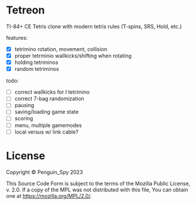 # Tetreon

TI-84+ CE Tetris clone with modern tetris rules (T-spins, SRS, Hold, etc.)

features:  
- [x] tetrimino rotation, movement, collision
- [x] proper tetrminio wallkicks/shifting when rotating
- [x] holding tetriminos
- [x] random tetriminos

todo:  
- [ ] correct wallkicks for I tetrimino
- [ ] correct 7-bag randomization
- [ ] pausing
- [ ] saving/loading game state
- [ ] scoring
- [ ] menu, multiple gamemodes
- [ ] local versus w/ link cable?

# License
Copyright © Penguin_Spy 2023  

This Source Code Form is subject to the terms of the Mozilla Public
License, v. 2.0. If a copy of the MPL was not distributed with this
file, You can obtain one at https://mozilla.org/MPL/2.0/.
